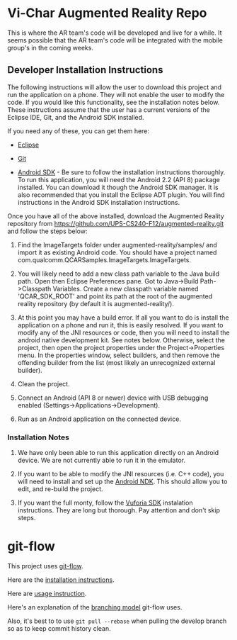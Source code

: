 # Vi-Char Augmented Reality Repo

This is where the AR team's code will be developed and live for a while. It seems possible that the AR team's
code will be integrated with the mobile group's in the coming weeks.

## Developer Installation Instructions

The following instructions will allow the user to download this project and run the application on a phone. They will not
enable the user to modify the code. If you would like this functionality, see the installation notes below. These instructions assume
that the user has a current versions of the Eclipse IDE, Git, and the Android SDK installed.

If you need any of these, you can get them here:

* [Eclipse](http://www.eclipse.org/downloads/)

* [Git](http://git-scm.com/downloads)

* [Android SDK](http://developer.android.com/sdk/index.html) - Be sure to follow the installation instructions thoroughly.
To run this application, you will need the Android 2.2 (API 8) package installed. You can download it though the Android SDK manager.
It is also recommended that you install the Eclipse ADT plugin. You will find instructions in the Android SDK installation instructions.

Once you have all of the above installed, download the Augmented Reality repository from
https://github.com/UPS-CS240-F12/augmented-reality.git and follow the steps below:

1. Find the ImageTargets folder under augmented-reality/samples/ and import it as existing Android code. You should have a project named
com.qualcomm.QCARSamples.ImageTargets.ImageTargets.

2. You will likely need to add a new class path variable to the Java build path. Open then Eclipse Preferences pane. Got to Java->Build Path->Classpath Variables.
Create a new classpath variable named 'QCAR_SDK_ROOT' and point its path at the root of the augmented reality repository (by default it is augmented-reality/).

3. At this point you may have a build error. If all you want to do is install the application on a phone and run it, this is easily resolved. If you want to modify
any of the JNI resources or code, then you will need to install the android native development kit. See notes below. Otherwise, select the project, then open the project
properties under the Project->Properties menu. In the properties window, select builders, and then remove the offending builder from the list (most likely an unrecognized
external builder).

4. Clean the project.

5. Connect an Android (API 8 or newer) device with USB debugging enabled (Settings->Applications->Development).

6. Run as an Android application on the connected device.

### Installation Notes

1. We have only been able to run this application directly on an Android device. We are not currently able to run it in the emulator.

2. If you want to be able to modify the JNI resources (i.e. C++ code), you will need to install and set up the [Android NDK](http://developer.android.com/tools/sdk/ndk/index.html).
This should allow you to edit, and re-build the project.

3. If you want the full monty, follow the [Vuforia SDK](https://ar.qualcomm.at/qdevnet/) instalation instructions. They are long but thorough. Pay attention and don't skip steps.

git-flow
========
This project uses [git-flow](https://github.com/nvie/gitflow/).

Here are the [installation instructions](https://github.com/nvie/gitflow/wiki/Installation).

Here are [usage instruction](http://jeffkreeftmeijer.com/2010/why-arent-you-using-git-flow/).

Here's an explanation of the [branching model](http://nvie.com/posts/a-successful-git-branching-model/) git-flow uses.

Also, it's best to to use `git pull --rebase` when pulling the develop branch so as to keep commit history clean.

